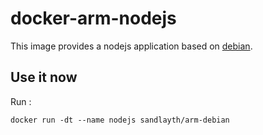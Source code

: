 # docker-arm-nodejs
This image provides a nodejs application based on [debian](https://hub.docker.com/r/sandlayth/arm-debian/).

## Use it now
Run :
```
docker run -dt --name nodejs sandlayth/arm-debian
```
